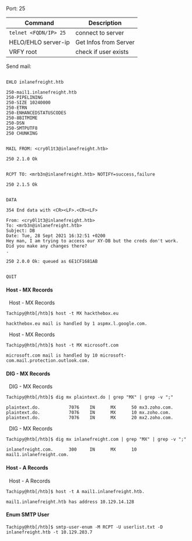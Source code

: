 Port: 25

|**Command**|**Description**|
|---|---|
|`telnet <FQDN/IP> 25`|connect to server|
|HELO/EHLO server-ip| Get Infos from Server|
|VRFY root|check if user exists|


Send mail:
```shell-session

EHLO inlanefreight.htb

250-mail1.inlanefreight.htb
250-PIPELINING
250-SIZE 10240000
250-ETRN
250-ENHANCEDSTATUSCODES
250-8BITMIME
250-DSN
250-SMTPUTF8
250 CHUNKING


MAIL FROM: <cry0l1t3@inlanefreight.htb>

250 2.1.0 Ok


RCPT TO: <mrb3n@inlanefreight.htb> NOTIFY=success,failure

250 2.1.5 Ok


DATA

354 End data with <CR><LF>.<CR><LF>

From: <cry0l1t3@inlanefreight.htb>
To: <mrb3n@inlanefreight.htb>
Subject: DB
Date: Tue, 28 Sept 2021 16:32:51 +0200
Hey man, I am trying to access our XY-DB but the creds don't work. 
Did you make any changes there?
.

250 2.0.0 Ok: queued as 6E1CF1681AB


QUIT
```
#### Host - MX Records

  Host - MX Records

```shell-session
Tachipy@htb[/htb]$ host -t MX hackthebox.eu

hackthebox.eu mail is handled by 1 aspmx.l.google.com.
```

  Host - MX Records

```shell-session
Tachipy@htb[/htb]$ host -t MX microsoft.com

microsoft.com mail is handled by 10 microsoft-com.mail.protection.outlook.com.
```

#### DIG - MX Records

  DIG - MX Records

```shell-session
Tachipy@htb[/htb]$ dig mx plaintext.do | grep "MX" | grep -v ";"

plaintext.do.           7076    IN      MX      50 mx3.zoho.com.
plaintext.do.           7076    IN      MX      10 mx.zoho.com.
plaintext.do.           7076    IN      MX      20 mx2.zoho.com.
```

  DIG - MX Records

```shell-session
Tachipy@htb[/htb]$ dig mx inlanefreight.com | grep "MX" | grep -v ";"

inlanefreight.com.      300     IN      MX      10 mail1.inlanefreight.com.
```

#### Host - A Records

  Host - A Records

```shell-session
Tachipy@htb[/htb]$ host -t A mail1.inlanefreight.htb.

mail1.inlanefreight.htb has address 10.129.14.128
```
#### Enum SMTP User

```shell-session
Tachipy@htb[/htb]$ smtp-user-enum -M RCPT -U userlist.txt -D inlanefreight.htb -t 10.129.203.7
```